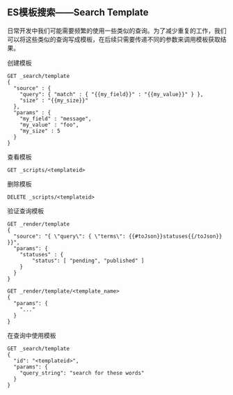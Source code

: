 ## ES模板搜索——Search Template

日常开发中我们可能需要频繁的使用一些类似的查询。为了减少重复的工作，我们可以将这些类似的查询写成模板，在后续只需要传递不同的参数来调用模板获取结果。

创建模板

```
GET _search/template
{
  "source" : {
    "query": { "match" : { "{{my_field}}" : "{{my_value}}" } },
    "size" : "{{my_size}}"
  },
  "params" : {
    "my_field" : "message",
    "my_value" : "foo",
    "my_size" : 5
  }
}
```

查看模板

```
GET _scripts/<templateid>
```

删除模板

```
DELETE _scripts/<templateid>
```

验证查询模板

```
GET _render/template
{
  "source": "{ \"query\": { \"terms\": {{#toJson}}statuses{{/toJson}} }}",
  "params": {
    "statuses" : {
        "status": [ "pending", "published" ]
    }
  }
}

GET _render/template/<template_name>
{
  "params": {
    "..."
  }
}
```

在查询中使用模板

```
GET _search/template
{
  "id": "<templateid>", 
  "params": {
    "query_string": "search for these words"
  }
}
```

